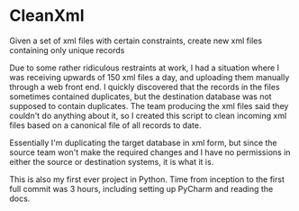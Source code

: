 # CleanXml
Given a set of xml files with certain constraints, create new xml files containing only unique records

Due to some rather ridiculous restraints at work, I had a situation where I was receiving upwards of 150 xml files a day, and uploading them manually through a web front end. I quickly discovered that the records in the files sometimes contained duplicates, but the destination database was not supposed to contain duplicates. The team producing the xml files said they couldn't do anything about it, so I created this script to clean incoming xml files based on a canonical file of all records to date.

Essentially I'm duplicating the target database in xml form, but since the source team won't make the required changes and I have no permissions in either the source or destination systems, it is what it is.

This is also my first ever project in Python. Time from inception to the first full commit was 3 hours, including setting up PyCharm and reading the docs.
